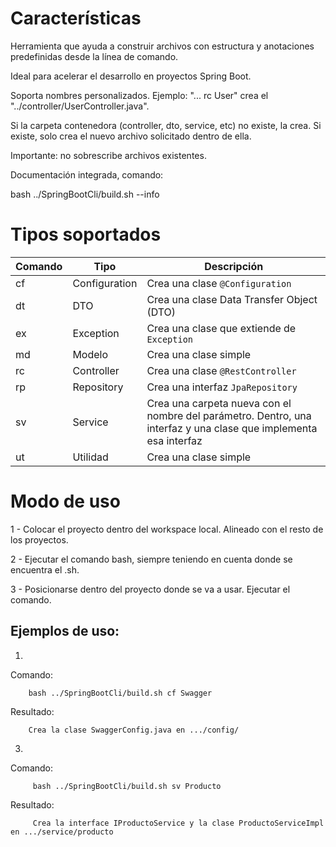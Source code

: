 
#  **Características**

Herramienta que ayuda a construir archivos con estructura y anotaciones predefinidas desde la línea de comando.

Ideal para acelerar el desarrollo en proyectos Spring Boot.

Soporta nombres personalizados. Ejemplo: "... rc User"  crea el "../controller/UserController.java".

Si la carpeta contenedora (controller, dto, service, etc) no existe, la crea. Si existe, solo crea el nuevo archivo solicitado dentro de ella.

Importante:
no sobrescribe archivos existentes.

Documentación integrada, comando:

  bash ../SpringBootCli/build.sh --info


#  **Tipos soportados**


| Comando | Tipo          | Descripción                                                       |
|---------|---------------|-------------------------------------------------------------------|
| cf      | Configuration | Crea una clase `@Configuration`                                   |
| dt      | DTO           | Crea una clase Data Transfer Object (DTO)                         |
| ex      | Exception     | Crea una clase que extiende de `Exception`                        |
| md      | Modelo        | Crea una clase simple                                             |
| rc      | Controller    | Crea una clase `@RestController`                                  |
| rp      | Repository    | Crea una interfaz `JpaRepository`                                 |
| sv      | Service       | Crea una carpeta nueva con el nombre del parámetro. Dentro, una interfaz y una clase que implementa esa interfaz |
| ut      | Utilidad      | Crea una clase simple                                             |




#  **Modo de uso**
1 - Colocar el proyecto dentro del workspace local. Alineado con el resto de los proyectos.

2 - Ejecutar el comando bash, siempre teniendo en cuenta donde se encuentra el .sh.

3 - Posicionarse dentro del proyecto donde se va a usar. Ejecutar el comando.


##  **Ejemplos de uso:**
1)
  Comando:
  
        bash ../SpringBootCli/build.sh cf Swagger
  
  Resultado:
  
        Crea la clase SwaggerConfig.java en .../config/

3)
  Comando:
  
         bash ../SpringBootCli/build.sh sv Producto
  
  Resultado:
  
         Crea la interface IProductoService y la clase ProductoServiceImpl en .../service/producto
